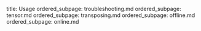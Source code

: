 title: Usage
ordered_subpage: troubleshooting.md
ordered_subpage: tensor.md
ordered_subpage: transposing.md
ordered_subpage: offline.md
ordered_subpage: online.md
